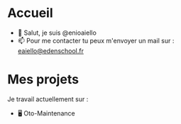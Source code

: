 # Accueil
- 👋 Salut, je suis @enioaiello
- 📫 Pour me contacter tu peux m'envoyer un mail sur : eaiello@edenschool.fr
# Mes projets
Je travail actuellement sur :
- 🖥 Oto-Maintenance
